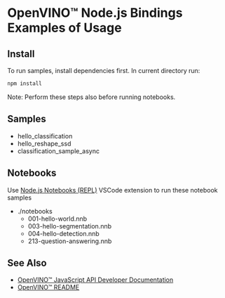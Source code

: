 # OpenVINO™ Node.js Bindings Examples of Usage

## Install

To run samples, install dependencies first. In current directory run:
```bash
npm install
```

Note: Perform these steps also before running notebooks.

## Samples

  - hello_classification
  - hello_reshape_ssd
  - classification_sample_async

## Notebooks

Use [Node.js Notebooks (REPL)](https://marketplace.visualstudio.com/items?itemName=donjayamanne.typescript-notebook)
VSCode extension to run these notebook samples

- ./notebooks
  - 001-hello-world.nnb
  - 003-hello-segmentation.nnb
  - 004-hello-detection.nnb
  - 213-question-answering.nnb

## See Also

* [OpenVINO™ JavaScript API Developer Documentation](https://github.com/openvinotoolkit/openvino/blob/master/src/bindings/js/docs/README.md#openvino-node-package-developer-documentation)
* [OpenVINO™ README](https://github.com/openvinotoolkit/openvino/blob/master/README.md)
